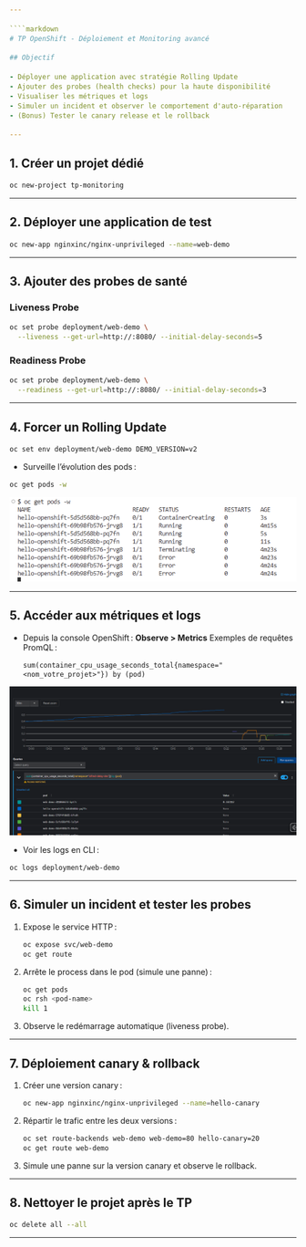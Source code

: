 ```yaml
---

````markdown
# TP OpenShift - Déploiement et Monitoring avancé

## Objectif

- Déployer une application avec stratégie Rolling Update
- Ajouter des probes (health checks) pour la haute disponibilité
- Visualiser les métriques et logs
- Simuler un incident et observer le comportement d'auto-réparation
- (Bonus) Tester le canary release et le rollback

---
```


## 1. Créer un projet dédié

```bash
oc new-project tp-monitoring
````

---

## 2. Déployer une application de test

```bash
oc new-app nginxinc/nginx-unprivileged --name=web-demo
```

---

## 3. Ajouter des probes de santé

### Liveness Probe

```bash
oc set probe deployment/web-demo \
  --liveness --get-url=http://:8080/ --initial-delay-seconds=5
```

### Readiness Probe

```bash
oc set probe deployment/web-demo \
  --readiness --get-url=http://:8080/ --initial-delay-seconds=3
```

---

## 4. Forcer un Rolling Update

```bash
oc set env deployment/web-demo DEMO_VERSION=v2
```

* Surveille l’évolution des pods :

```bash
oc get pods -w
```
![alt text](image.png)


---

## 5. Accéder aux métriques et logs

* Depuis la console OpenShift : **Observe > Metrics**
  Exemples de requêtes PromQL :

  ```
  sum(container_cpu_usage_seconds_total{namespace="<nom_votre_projet>"}) by (pod)
  ```
![alt text](image-1.png)

* Voir les logs en CLI :

```bash
oc logs deployment/web-demo
```

---

## 6. Simuler un incident et tester les probes

1. Expose le service HTTP :

   ```bash
   oc expose svc/web-demo
   oc get route
   ```

2. Arrête le process dans le pod (simule une panne) :

   ```bash
   oc get pods
   oc rsh <pod-name>
   kill 1
   ```

3. Observe le redémarrage automatique (liveness probe).

---

## 7. Déploiement canary & rollback

1. Créer une version canary :

   ```bash
   oc new-app nginxinc/nginx-unprivileged --name=hello-canary
   ```

2. Répartir le trafic entre les deux versions :

   ```bash
   oc set route-backends web-demo web-demo=80 hello-canary=20
   oc get route web-demo
   ```

3. Simule une panne sur la version canary et observe le rollback.

---

## 8. Nettoyer le projet après le TP

```bash
oc delete all --all
```

---